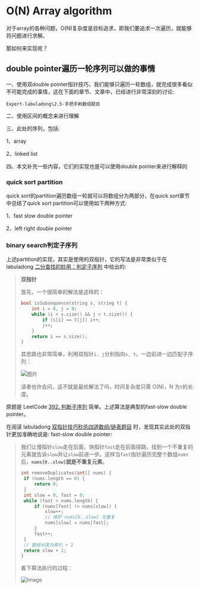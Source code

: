 # O(N) Array algorithm

对于array的各种问题，O(N)复杂度是目标追求，即我们要追求一次遍历，就能够将问题进行求解。

那如何来实现呢？

## double pointer遍历一轮序列可以做的事情

一、使用双double pointer指针技巧，我们能够只遍历一轮数组，就完成很多看似不可能完成的事情，这在下面的章节、文章中，已经进行非常深刻的讨论: 

`Expert-labuladong\2.5-手把手刷数组题目`

二、使用区间的概念来进行理解

三、此处的序列，包括: 

1、array

2、linked list

四、本文补充一些内容，它们的实现也是可以使用double pointer来进行解释的

### quick sort partition

quick sort的partition遍历数组一轮就可以将数组分为两部分，在quick sort章节中总结了quick sort partition可以使用如下两种方式:

1、fast slow double pointer

2、left right double pointer

### binary search判定子序列

上述partition的实现，其实是使用的双指针，它的写法是非常类似于在 labuladong [二分查找的妙用：判定子序列](https://mp.weixin.qq.com/s/hWi2hTrQewL_YKioGkXQJg) 中给出的:

> **双指针**
>
> 首先，一个很简单的解法是这样的：
>
> ```C++
> bool isSubsequence(string s, string t) {
>     int i = 0, j = 0;
>     while (i < s.size() && j < t.size()) {
>         if (s[i] == t[j]) i++;
>         j++;
>     }
>     return i == s.size();
> }
> ```
>
> 其思路也非常简单，利用双指针`i, j`分别指向`s, t`，一边前进一边匹配子序列：
>
> ![图片](https://mmbiz.qpic.cn/mmbiz_gif/map09icNxZ4mnbVC00EzwNpKWVLic67v8fp4AviccRT7S8XlynThhhyUxhB2X63YwDSCyq2ZWcGo6cQS0HhxKiaziaQ/640?wx_fmt=gif&tp=webp&wxfrom=5&wx_lazy=1)
>
> 读者也许会问，这不就是最优解法了吗，时间复杂度只需 O(N)，N 为`t`的长度。

原题是 LeetCode [392. 判断子序列](https://leetcode-cn.com/problems/is-subsequence/) 简单。上述算法是典型的fast-slow double pointer。

在阅读 labuladong  [双指针技巧秒杀四道数组/链表题目](https://mp.weixin.qq.com/s/55UPwGL0-Vgdh8wUEPXpMQ) 时，发现其实此处的双指针更加准确地说是: fast-slow double pointer:

> 我们让慢指针`slow`走在后面，快指针`fast`走在前面探路，找到一个不重复的元素就告诉`slow`并让`slow`前进一步。这样当`fast`指针遍历完整个数组`nums`后，**`nums[0..slow]`就是不重复元素**。
>
> ```C
> int removeDuplicates(int[] nums) {
>  if (nums.length == 0) {
>      return 0;
>  }
>  int slow = 0, fast = 0;
>  while (fast < nums.length) {
>      if (nums[fast] != nums[slow]) {
>          slow++;
>          // 维护 nums[0..slow] 无重复
>          nums[slow] = nums[fast];
>      }
>      fast++;
>  }
>  // 数组长度为索引 + 1
>  return slow + 1;
> }
> ```
>
> 看下算法执行的过程：
>
> ![Image](https://mmbiz.qpic.cn/sz_mmbiz_gif/gibkIz0MVqdFXdiaWmw4sp8GT0YI41Rk5muqNGreX2FbysTeUnlAWECO1eYWc5ZZDPMYCs7ViaHkEaOfK4lI9HD7A/640?wx_fmt=gif&tp=webp&wxfrom=5&wx_lazy=1&wx_co=1)



